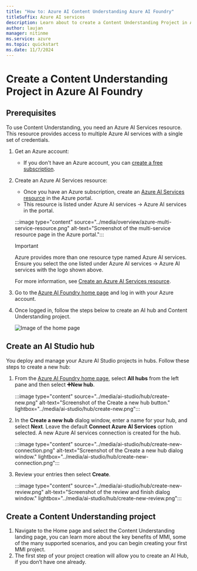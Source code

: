 ```yaml
---
title: "How to: Azure AI Content Understanding Azure AI Foundry"
titleSuffix: Azure AI services
description: Learn about to create a Content Understanding Project in Azure AI Foundry
author: laujan
manager: nitinme
ms.service: azure
ms.topic: quickstart
ms.date: 11/7/2024
---
```


# Create a Content Understanding Project in Azure AI Foundry


## Prerequisites

To use Content Understanding, you need an Azure AI Services resource. This resource provides access to multiple Azure AI services with a single set of credentials.

1. Get an Azure account:
   - If you don't have an Azure account, you can [create a free subscription](https://azure.microsoft.com/free/).
2. Create an Azure AI Services resource:
   - Once you have an Azure subscription, create an [Azure AI Services resource](https://portal.azure.com/#create/Microsoft.CognitiveServicesAIServices) in the Azure portal. 
   - This resource is listed under Azure AI services → Azure AI services in the portal.

    :::image type="content" source="../media/overview/azure-multi-service-resource.png" alt-text="Screenshot of the multi-service resource page in the Azure portal.":::

    > [!IMPORTANT]
    > Azure provides more than one resource type named Azure AI services. Ensure you select the one listed under Azure AI services → Azure AI services with the logo shown above.

   For more information, see [Create an Azure AI Services resource](../how-to/create-multi-service-resource.md).

3. Go to the [Azure AI Foundry home page](https://ai.azure.com/) and log in with your Azure account.

4. Once logged in, follow the steps below to create an AI hub and Content Understanding project.

   ![Image of the home page]()

## Create an AI Studio hub
You deploy and manage your Azure AI Studio projects in hubs. Follow these steps to create a new hub:

1. From the [Azure AI Foundry home page](https://ai.azure.com/), select **All hubs** from the left pane and then select **➕New hub**.


    :::image type="content" source="../media/ai-studio/hub/create-new.png" alt-text="Screenshot of the Create a new hub button." lightbox="../media/ai-studio/hub/create-new.png":::

1. In the **Create a new hub** dialog window, enter a name for your hub, and select **Next**. Leave the default **Connect Azure AI Services** option selected. A new Azure AI services connection is created for the hub.


    :::image type="content" source="../media/ai-studio/hub/create-new-connection.png" alt-text="Screenshot of the Create a new hub dialog window." lightbox="../media/ai-studio/hub/create-new-connection.png":::

1. Review your entries then select **Create**.

    :::image type="content" source="../media/ai-studio/hub/create-new-review.png" alt-text="Screenshot of the review and finish dialog window." lightbox="../media/ai-studio/hub/create-new-review.png":::

## Create a Content Understanding project

1. Navigate to the Home page and select the Content Understanding landing page, you can learn more about the key benefits of MMI, some of the many supported scenarios, and you can begin creating your first MMI project.
1. The first step of your project creation will allow you to create an AI Hub, if you don’t have one already.